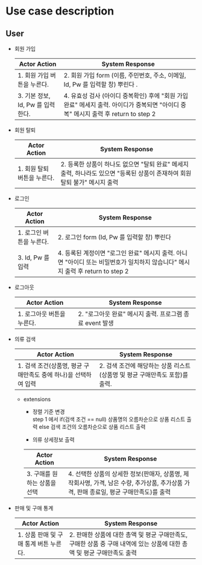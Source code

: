 # Use case description

## User

- 회원 가입

    | Actor Action | System Response |
    | --- | --- |
    | 1. 회원 가입 버튼을 누른다. | 2. 회원 가입 form (이름, 주민번호, 주소, 이메일, Id, Pw 를 입력할 창) 뿌린다 . |
    | 3. 기본 정보, Id, Pw 를 입력한다. | 4. 유효성 검사 (아이디 중복확인) 후에 "회원 가입 완료" 메세지 출력. 아이디가 중복되면 "아이디 중복" 메시지 출력 후 return to step 2 |


- 회원 탈퇴

    | Actor Action | System Response |
    | --- | --- |
    | 1. 회원 탈퇴 버튼을 누른다. | 2. 등록한 상품이 하나도 없으면 "탈퇴 완료" 메세지 출력, 하나라도 있으면 "등록된 상품이 존재하여 회원 탈퇴 불가" 메시지 출력 |


- 로그인

    | Actor Action | System Response |
    | --- | --- |
    | 1. 로그인 버튼을 누른다. | 2. 로그인 form (Id, Pw 를 입력할 창) 뿌린다 |
    | 3. Id, Pw 를 입력 | 4. 등록된 계정이면 "로그인 완료" 메시지 출력. 아니면 "아이디 또는 비밀번호가 일치하지 않습니다" 메시지 출력 후  return to step 2 |


- 로그아웃

    | Actor Action | System Response |
    | --- | --- |
    | 1. 로그아웃 버튼을 누른다. | 2. "로그아웃 완료" 메시지 출력. 프로그램 종료 event 발생 |


- 의류 검색

    | Actor Action | System Response |
    | --- | --- |
    | 1. 검색 조건(상품명, 평균 구매만족도 중에 하나)을 선택하여 입력  | 2. 검색 조건에 해당하는 상품 리스트(상품명 및 평균 구매만족도 포함)를 출력. |
    - extensions
        - 정렬 기준 변경  
        step 1 에서 if(검색 조건 == null) 상품명의 오름차순으로 상품 리스트 출력
                    else 검색 조건의 오름차순으로 상품 리스트 출력

        - 의류 상세정보 출력

        | Actor Action | System Response |
        | --- | --- |
        | 3. 구매를 원하는 상품을 선택 | 4. 선택한 상품의 상세한 정보(판매자, 상품명, 제작회사명, 가격, 남은 수량, 추가상품, 추가상품 가격, 판매 종료일, 평균 구매만족도)를 출력 |



- 판매 및 구매 통계

    | Actor Action | System Response |
    | --- | --- |
    | 1. 상품 판매 및 구매 통계 버튼 누른다. | 2. 판매한 상품에 대한 총액 및 평균 구매만족도, 구매한 상품 중 구매 내역에 있는 상품에 대한 총액 및 평균 구매만족도 출력 |
